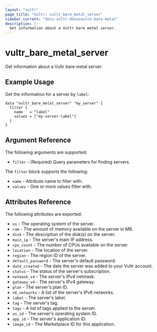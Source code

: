 ```yaml
---
layout: "vultr"
page_title: "Vultr: vultr_bare_metal_server"
sidebar_current: "docs-vultr-datasource-bare-metal"
description: |-
  Get information about a Vultr bare metal server.
---
```


# vultr_bare_metal_server

Get information about a Vultr bare metal server.

## Example Usage

Get the information for a server by `label`:

```hcl
data "vultr_bare_metal_server" "my_server" {
  filter {
    name   = "label"
    values = ["my-server-label"]
  }
}
```

## Argument Reference

The following arguments are supported:

* `filter` - (Required) Query parameters for finding servers.

The `filter` block supports the following:

* `name` - Attribute name to filter with.
* `values` - One or more values filter with.

## Attributes Reference

The following attributes are exported:

* `os` - The operating system of the server.
* `ram` - The amount of memory available on the server in MB.
* `disk` - The description of the disk(s) on the server.
* `main_ip` - The server's main IP address.
* `cpu_count` - The number of CPUs available on the server.
* `location` - The location of the server.
* `region` - The region ID of the server.
* `default_password` - The server's default password.
* `date_created` - The date the server was added to your Vultr account.
* `status` - The status of the server's subscription.
* `netmask_v4` - The server's IPv4 netmask.
* `gateway_v4` - The server's IPv4 gateway.
* `plan` - The server's plan ID.
* `v6_networks` - A list of the server's IPv6 networks.
* `label` - The server's label.
* `tag` - The server's tag.
* `tags` - A list of tags applied to the server.
* `os_id` - The server's operating system ID.
* `app_id` - The server's application ID.
* `image_id` - The Marketplace ID for this application.
